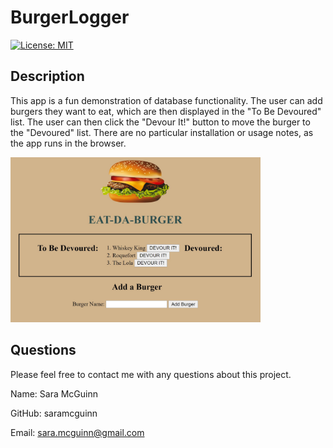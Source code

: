 # BurgerLogger
[![License: MIT](https://img.shields.io/badge/License-MIT-yellow.svg)](https://opensource.org/licenses/MIT)

## Description
This app is a fun demonstration of database functionality. The user can add burgers they want to eat, which are then displayed in the "To Be Devoured" list. The user can then click the "Devour It!" button to move the burger to the "Devoured" list. There are no particular installation or usage notes, as the app runs in the browser.

<img src="public/assets/img/BurgerLoggerScreenshot.jpg" width=400>

## Questions
Please feel free to contact me with any questions about this project.

Name: Sara McGuinn

GitHub: saramcguinn

Email: sara.mcguinn@gmail.com

